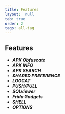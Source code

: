 ```yaml
---
title: Features
layout:  null
tab: true
order: 2
tags: all-tag
---
```


## Features

* ***APK Obfuscate***
* ***APK INFO***
* ***APK SEARCH***
* ***SHARED PREFERENCE***
* ***LOGCAT***
* ***PUSH/PULL***
* ***SQLviewer***
* ***Frida Gadgets***
* ***SHELL***
* ***OPTIONS***

